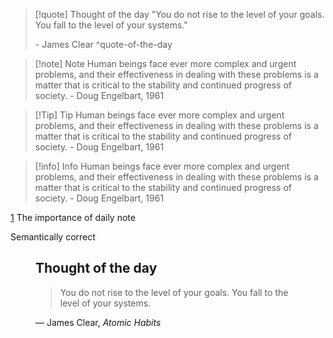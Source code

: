 >[!quote] Thought of the day
>"You do not rise to the level of your goals. You fall to the level of your systems."
>
 >\- James Clear ^quote-of-the-day

> [!note] Note 
> Human beings face ever more complex and urgent problems, and their effectiveness in dealing with these problems is a matter that is critical to the stability and continued progress of society.
 \- Doug Engelbart, 1961 

> [!Tip] Tip 
> Human beings face ever more complex and urgent problems, and their effectiveness in dealing with these problems is a matter that is critical to the stability and continued progress of society.
 \- Doug Engelbart, 1961 

> [!info] Info 
> Human beings face ever more complex and urgent problems, and their effectiveness in dealing with these problems is a matter that is critical to the stability and continued progress of society.
 \- Doug Engelbart, 1961 


[1](z_daily_note.md#^quote-of-the-day) The importance of daily note


Semantically correct 
<figure class="quote">
<h2>Thought of the day</h2>
<blockquote>
You do not rise to the level of your goals. You fall to the level of your systems.
</blockquote>
<figcaption>
&mdash; James Clear, <cite>Atomic Habits </cite>
 </figcaption>
 </figure>
 